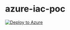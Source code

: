 # azure-iac-poc
[![Deploy to Azure](https://aka.ms/deploytoazurebutton)](https://portal.azure.com/#create/Microsoft.Template/uri/https%3A%2F%2Fraw.githubusercontent.com%2FWasi91%2Fazure-iac-poc%2Fmain%2Fazuredeploy.json)
